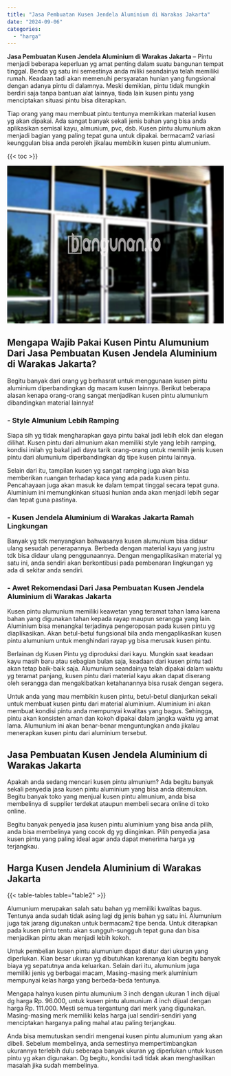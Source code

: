 ```yaml
---
title: "Jasa Pembuatan Kusen Jendela Aluminium di Warakas Jakarta"
date: "2024-09-06"
categories: 
  - "harga"
---
```


**Jasa Pembuatan Kusen Jendela Aluminium di Warakas Jakarta** – Pintu menjadi beberapa keperluan yg amat penting dalam suatu bangunan tempat tinggal. Benda yg satu ini semestinya anda miliki seandainya telah memiliki rumah. Keadaan tadi akan memenuhi persyaratan hunian yang fungsional dengan adanya pintu di dalamnya. Meski demikian, pintu tidak mungkin berdiri saja tanpa bantuan alat lainnya, tiada lain kusen pintu yang menciptakan situasi pintu bisa diterapkan.

Tiap orang yang mau membuat pintu tentunya memikirkan material kusen yg akan dipakai. Ada sangat banyak sekali jenis bahan yang bisa anda aplikasikan semisal kayu, almunium, pvc, dsb. Kusen pintu alumunium akan menjadi bagian yang paling tepat guna untuk dipakai. bermacam2 variasi keunggulan bisa anda peroleh jikalau membikin kusen pintu alumunium.

{{< toc >}}

![Jasa Pembuatan Kusen Jendela Aluminium di Warakas Jakarta](/images/harga-kusen-jendela-alumunium-15.png)

## Mengapa Wajib Pakai Kusen Pintu Alumunium Dari Jasa Pembuatan Kusen Jendela Aluminium di Warakas Jakarta?

Begitu banyak dari orang yg berhasrat untuk menggunaan kusen pintu aluminium diperbandingkan dg macam kusen lainnya. Berikut beberapa alasan kenapa orang-orang sangat menjadikan kusen pintu alumunium dibandingkan material lainnya!

### \- Style Almunium Lebih Ramping

Siapa sih yg tidak mengharapkan gaya pintu bakal jadi lebih elok dan elegan dilihat. Kusen pintu dari almunium akan memiliki style yang lebih ramping, kondisi inilah yg bakal jadi daya tarik orang-orang untuk memilih jenis kusen pintu dari alumunium diperbandingkan dg tipe kusen pintu lainnya.

Selain dari itu, tampilan kusen yg sangat ramping juga akan bisa memberikan ruangan terhadap kaca yang ada pada kusen pintu. Pencahayaan juga akan masuk ke dalam tempat tinggal secara tepat guna. Aluminium ini memungkinkan situasi hunian anda akan menjadi lebih segar dan tepat guna pastinya.

### \- Kusen Jendela Aluminium di Warakas Jakarta Ramah Lingkungan

Banyak yg tdk menyangkan bahwasanya kusen alumunium bisa didaur ulang sesudah penerapannya. Berbeda dengan material kayu yang justru tdk bisa didaur ulang penggunaannya. Dengan mengaplikasikan material yg satu ini, anda sendiri akan berkontibusi pada pembenaran lingkungan yg ada di sekitar anda sendiri.

### \- Awet Rekomendasi Dari Jasa Pembuatan Kusen Jendela Aluminium di Warakas Jakarta

Kusen pintu alumunium memiliki keawetan yang teramat tahan lama karena bahan yang digunakan tahan kepada rayap maupun serangga yang lain. Aluminium bisa menangkal terjadinya pengeroposan pada kusen pintu yg diaplikasikan. Akan betul-betul fungsional bila anda mengaplikasikan kusen pintu alumunium untuk menghindari rayap yg bisa merusak kusen pintu.

Berlainan dg Kusen Pintu yg diproduksi dari kayu. Mungkin saat keadaan kayu masih baru atau sebagian bulan saja, keadaan dari kusen pintu tadi akan tetap baik-baik saja. Alumunium seandainya telah dipakai dalam waktu yg teramat panjang, kusen pintu dari material kayu akan dapat diserang oleh serangga dan mengakibatkan ketahanannya bisa rusak dengan segera.

Untuk anda yang mau membikin kusen pintu, betul-betul dianjurkan sekali untuk membuat kusen pintu dari material aluminium. Aluminium ini akan membuat kondisi pintu anda mempunyai kwalitas yang bagus. Sehingga, pintu akan konsisten aman dan kokoh dipakai dalam jangka waktu yg amat lama. Alumunium ini akan benar-benar menguntungkan anda jikalau menerapkan kusen pintu dari aluminium tersebut.

## Jasa Pembuatan Kusen Jendela Aluminium di Warakas Jakarta

Apakah anda sedang mencari kusen pintu almunium? Ada begitu banyak sekali penyedia jasa kusen pintu aluminium yang bisa anda ditemukan. Begitu banyak toko yang menjual kusen pintu almunium, anda bisa membelinya di supplier terdekat ataupun membeli secara online di toko online.

Begitu banyak penyedia jasa kusen pintu aluminium yang bisa anda pilih, anda bisa membelinya yang cocok dg yg diinginkan. Pilih penyedia jasa kusen pintu yang paling ideal agar anda dapat menerima harga yg terjangkau.

## Harga Kusen Jendela Aluminium di Warakas Jakarta

{{< table-tables table="table2" >}}

Alumunium merupakan salah satu bahan yg memiliki kwalitas bagus. Tentunya anda sudah tidak asing lagi dg jenis bahan yg satu ini. Alumunium juga tak jarang digunakan untuk bermacam2 tipe benda. Untuk diterapkan pada kusen pintu tentu akan sungguh-sungguh tepat guna dan bisa menjadikan pintu akan menjadi lebih kokoh.

Untuk pembelian kusen pintu alumunium dapat diatur dari ukuran yang diperlukan. Kian besar ukuran yg dibutuhkan karenanya kian begitu banyak biaya yg sepatutnya anda keluarkan. Selain dari itu, alumunium juga memiliki jenis yg berbagai macam, Masing-masing merk aluminium mempunyai kelas harga yang berbeda-beda tentunya.

Mengapa halnya kusen pintu alumunium 3 inch dengan ukuran 1 inch dijual dg harga Rp. 96.000, untuk kusen pintu alumunium 4 inch dijual dengan harga Rp. 111.000. Mesti semua tergantung dari merk yang digunakan. Masing-masing merk memiliki kelas harga jual sendiri-sendiri yang menciptakan harganya paling mahal atau paling terjangkau.

Anda bisa memutuskan sendiri mengenai kusen pintu alumunium yang akan dibeli. Sebelum membelinya, anda semestinya mempertimbangkan ukurannya terlebih dulu seberapa banyak ukuran yg diperlukan untuk kusen pintu yg akan digunakan. Dg begitu, kondisi tadi tidak akan menghasilkan masalah jika sudah membelinya.
